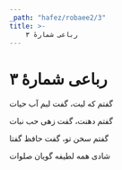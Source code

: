 ```yaml
---
_path: "hafez/robaee2/3"
title: >-
    رباعی شمارهٔ ۳
---
```

# رباعی شمارهٔ ۳

<div class="b" id="bn1"><div class="m1"><p>گفتم که لبت، گفت لبم آب حیات</p></div>
<div class="m2"><p>گفتم دهنت، گفت زهی حب نبات</p></div></div>
<div class="b" id="bn2"><div class="m1"><p>گفتم سخن تو، گفت حافظ گفتا</p></div>
<div class="m2"><p>شادی همه لطیفه گویان صلوات</p></div></div>

